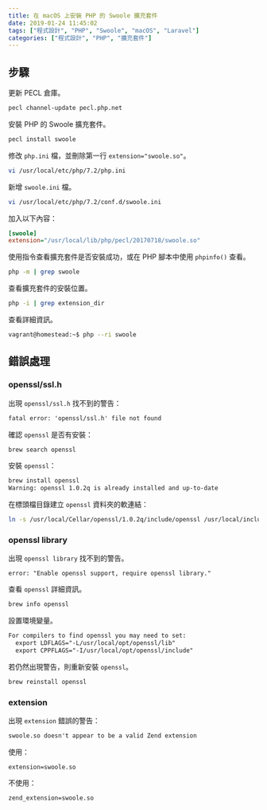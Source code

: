 ```yaml
---
title: 在 macOS 上安裝 PHP 的 Swoole 擴充套件
date: 2019-01-24 11:45:02
tags: ["程式設計", "PHP", "Swoole", "macOS", "Laravel"]
categories: ["程式設計", "PHP", "擴充套件"]
---
```


## 步驟

更新 PECL 倉庫。

```bash
pecl channel-update pecl.php.net
```

安裝 PHP 的 Swoole 擴充套件。

```bash
pecl install swoole
```

修改 `php.ini` 檔，並刪除第一行 `extension="swoole.so"`。

```bash
vi /usr/local/etc/php/7.2/php.ini
```

新增 `swoole.ini` 檔。

```bash
vi /usr/local/etc/php/7.2/conf.d/swoole.ini
```

加入以下內容：

```ini
[swoole]
extension="/usr/local/lib/php/pecl/20170718/swoole.so"
```

使用指令查看擴充套件是否安裝成功，或在 PHP 腳本中使用 `phpinfo()` 查看。

```bash
php -m | grep swoole
```

查看擴充套件的安裝位置。

```bash
php -i | grep extension_dir
```

查看詳細資訊。

```bash
vagrant@homestead:~$ php --ri swoole
```

## 錯誤處理

### openssl/ssl.h

出現 `openssl/ssl.h` 找不到的警告：

```txt
fatal error: 'openssl/ssl.h' file not found
```

確認 `openssl` 是否有安裝：

```bash
brew search openssl
```

安裝 `openssl`：

```bash
brew install openssl
Warning: openssl 1.0.2q is already installed and up-to-date
```

在標頭檔目錄建立 `openssl` 資料夾的軟連結：

```bash
ln -s /usr/local/Cellar/openssl/1.0.2q/include/openssl /usr/local/include/
```

### openssl library

出現 `openssl library` 找不到的警告。

```
error: "Enable openssl support, require openssl library."
```

查看 `openssl` 詳細資訊。

```bash
brew info openssl
```

設置環境變量。

```txt
For compilers to find openssl you may need to set:
  export LDFLAGS="-L/usr/local/opt/openssl/lib"
  export CPPFLAGS="-I/usr/local/opt/openssl/include"
```

若仍然出現警告，則重新安裝 `openssl`。

```bash
brew reinstall openssl
```

### extension

出現 `extension` 錯誤的警告：

```txt
swoole.so doesn't appear to be a valid Zend extension
```

使用：

```env
extension=swoole.so
```

不使用：

```
zend_extension=swoole.so
```
